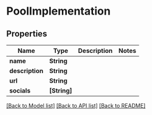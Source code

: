 # PoolImplementation

## Properties
Name | Type | Description | Notes
------------ | ------------- | ------------- | -------------
**name** | **String** |  | 
**description** | **String** |  | 
**url** | **String** |  | 
**socials** | **[String]** |  | 

[[Back to Model list]](../README.md#documentation-for-models) [[Back to API list]](../README.md#documentation-for-api-endpoints) [[Back to README]](../README.md)


